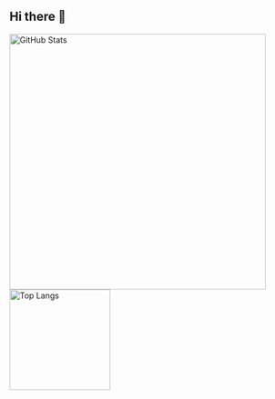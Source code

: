 ## Hi there 👋

<a href="https://github.com/berbai">
  <img align="center" alt="GitHub Stats" src="https://github-readme-stats.vercel.app/api?username=berbai&show_icons=true&include_all_commits=true" width="450"/>
</a>
<a href="https://github.com/berbai">
  <img align="center" alt="Top Langs" src="https://github-readme-stats.vercel.app/api/top-langs/?username=berbai&layout=compact" height="177"/>
</a>
<!-- <a href="https://github.com/berbai">
  <img align="center" alt="Top Langs" src="https://github-readme-stats.vercel.app/api?username=berbai&show_icons=true&theme=vue"/>
</a> -->
<!--
**bberbai/berbai** is a ✨ _special_ ✨ repository because its `README.md` (this file) appears on your GitHub profile.

Here are some ideas to get you started:

- 🔭 I’m currently working on ...
- 🌱 I’m currently learning ...
- 👯 I’m looking to collaborate on ...
- 🤔 I’m looking for help with ...
- 💬 Ask me about ...
- 📫 How to reach me: ...
- 😄 Pronouns: ...
- ⚡ Fun fact: ...
-->
